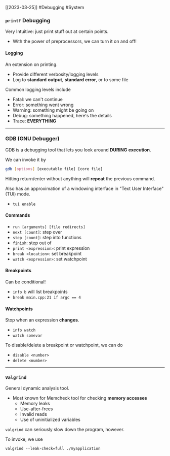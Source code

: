 [[2023-03-25]] #Debugging #System 

### `printf` Debugging
Very Intuitive: just print stuff out at certain points.
- With the power of preprocessors, we can turn it on and off!

#### Logging
An extension on printing.
- Provide different verbosity/logging levels
- Log to **standard** **output**, **standard** **error**, or to some file

Common logging levels include
- Fatal: we can't continue
- Error: something went wrong
- Warning: something might be going on
- Debug: something happened, here's the details
- Trace: **EVERYTHING**

---

### GDB (GNU Debugger)
GDB is a debugging tool that lets you look around **DURING** **execution**.

We can invoke it by
```bash
gdb [options] [executable file] [core file]
```

Hitting return/enter without anything will **repeat** the previous command.

Also has an approximation of a windowing interface in "Text User Interface" (TUI) mode.
- `tui enable`

#### Commands
-  `run [arguments] [file redirects]`
- `next [count]`: step over
- `step [count]`: step into functions
- `finish`: step out of
- `print <expression>`: print expression
- `break <location>`: set breakpoint
- `watch <expression>`: set watchpoint

#### Breakpoints
Can be conditional!
- `info b` will list breakpoints
- `break main.cpp:21 if argc == 4`

#### Watchpoints
Stop when an expression **changes**.
- `info watch`
- `watch somevar`

To disable/delete a breakpoint or watchpoint, we can do
- `disable <number>`
- `delete <number>`

---

### `Valgrind`
General dynamic analysis tool.
- Most known for Memcheck tool for checking **memory accesses**
	- Memory leaks
	- Use-after-frees
	- Invalid reads
	- Use of uninitialized variables

`valgrind`  can seriously slow down the program, however.

To invoke, we use
```shell
valgrind --leak-check=full ./myapplication
```
